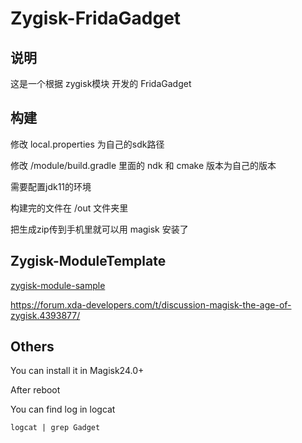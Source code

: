 # Zygisk-FridaGadget

## 说明

这是一个根据 zygisk模块 开发的 FridaGadget

## 构建

修改 local.properties 为自己的sdk路径

修改 /module/build.gradle 里面的 ndk 和 cmake 版本为自己的版本

需要配置jdk11的环境

构建完的文件在 /out 文件夹里

把生成zip传到手机里就可以用 magisk 安装了

## Zygisk-ModuleTemplate

[zygisk-module-sample](https://github.com/topjohnwu/zygisk-module-sample)

https://forum.xda-developers.com/t/discussion-magisk-the-age-of-zygisk.4393877/

## Others

You can install it in Magisk24.0+

After reboot

You can find log in logcat

```
logcat | grep Gadget
```

